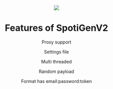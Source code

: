 <div align="center">

<a href="https://ethone.cc">
  <img src="https://developer.spotify.com/assets/branding-guidelines/playing-views.svg"  />
</a>
  
# Features of SpotiGenV2
  
Proxy support
  
Settings file
  
Multi threaded
  
Random payload
  
Format has email:password:token
